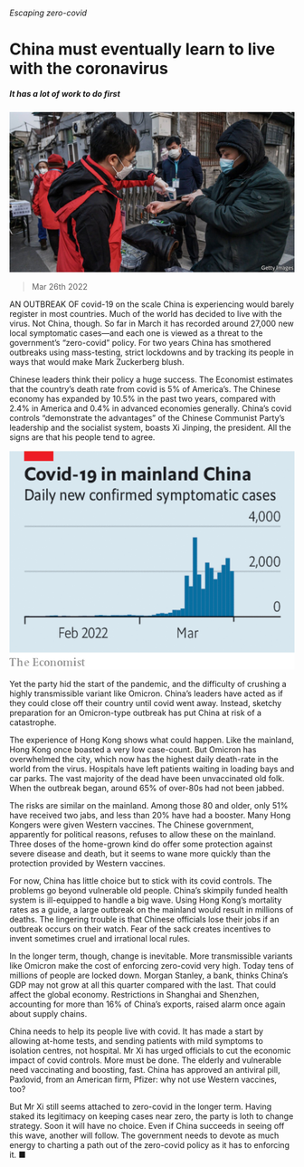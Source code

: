 ###### Escaping zero-covid

# China must eventually learn to live with the coronavirus 

##### It has a lot of work to do first 

![image](images/20220326_ldp501.jpg) 

> Mar 26th 2022 

AN OUTBREAK OF covid-19 on the scale China is experiencing would barely register in most countries. Much of the world has decided to live with the virus. Not China, though. So far in March it has recorded around 27,000 new local symptomatic cases—and each one is viewed as a threat to the government’s “zero-covid” policy. For two years China has smothered outbreaks using mass-testing, strict lockdowns and by tracking its people in ways that would make Mark Zuckerberg blush.

Chinese leaders think their policy a huge success. The Economist estimates that the country’s death rate from covid is 5% of America’s. The Chinese economy has expanded by 10.5% in the past two years, compared with 2.4% in America and 0.4% in advanced economies generally. China’s covid controls “demonstrate the advantages” of the Chinese Communist Party’s leadership and the socialist system, boasts Xi Jinping, the president. All the signs are that his people tend to agree.

![image](images/20220326_LDC742.png) 


Yet the party hid the start of the pandemic, and  the difficulty of crushing a highly transmissible variant like Omicron. China’s leaders have acted as if they could close off their country until covid went away. Instead, sketchy preparation for an Omicron-type outbreak has put China at risk of a catastrophe.


The experience of Hong Kong shows what could happen. Like the mainland, Hong Kong once boasted a very low case-count. But Omicron has overwhelmed the city, which now has the highest daily death-rate in the world from the virus. Hospitals have left patients waiting in loading bays and car parks. The vast majority of the dead have been unvaccinated old folk. When the outbreak began, around 65% of over-80s had not been jabbed.

The risks are similar on the mainland. Among those 80 and older, only 51% have received two jabs, and less than 20% have had a booster. Many Hong Kongers were given Western vaccines. The Chinese government, apparently for political reasons, refuses to allow these on the mainland. Three doses of the home-grown kind do offer some protection against severe disease and death, but it seems to wane more quickly than the protection provided by Western vaccines.

For now, China has little choice but to stick with its covid controls. The problems go beyond vulnerable old people. China’s skimpily funded health system is ill-equipped to handle a big wave. Using Hong Kong’s mortality rates as a guide, a large outbreak on the mainland would result in millions of deaths. The lingering trouble is that Chinese officials lose their jobs if an outbreak occurs on their watch. Fear of the sack creates incentives to invent sometimes cruel and irrational local rules.

In the longer term, though, change is inevitable. More transmissible variants like Omicron make the cost of enforcing zero-covid very high. Today tens of millions of people are locked down. Morgan Stanley, a bank, thinks China’s GDP may not grow at all this quarter compared with the last. That could affect the global economy. Restrictions in Shanghai and Shenzhen, accounting for more than 16% of China’s exports, raised alarm once again about supply chains.

China needs to help its people live with covid. It has made a start by allowing at-home tests, and sending patients with mild symptoms to isolation centres, not hospital. Mr Xi has urged officials to cut the economic impact of covid controls. More must be done. The elderly and vulnerable need vaccinating and boosting, fast. China has approved an antiviral pill, Paxlovid, from an American firm, Pfizer: why not use Western vaccines, too?

But Mr Xi still seems attached to zero-covid in the longer term. Having staked its legitimacy on keeping cases near zero, the party is loth to change strategy. Soon it will have no choice. Even if China succeeds in seeing off this wave, another will follow. The government needs to devote as much energy to charting a path out of the zero-covid policy as it has to enforcing it. ■

